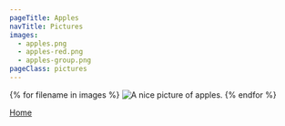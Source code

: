 ```yaml
---
pageTitle: Apples
navTitle: Pictures
images:
  - apples.png
  - apples-red.png
  - apples-group.png
pageClass: pictures
---
```


<!-- ## Markdown, single image:

![alt info goes here]( {{ singleImage }})

## HTML, single image:

<img src="{{ singleImage }}" alt="info goes here" style="transform: scale(50%) rotate(20deg);" />

## Markdown for loop:

{% for filename in images %}
![alt info goes here](/img/{{ filename }})
{% endfor %} -->

<!-- ## Liquid for loop: -->

{% for filename in images %}
<img src="/img/{{ filename }}" alt="A nice picture of apples." />
{% endfor %}

[Home](/)
